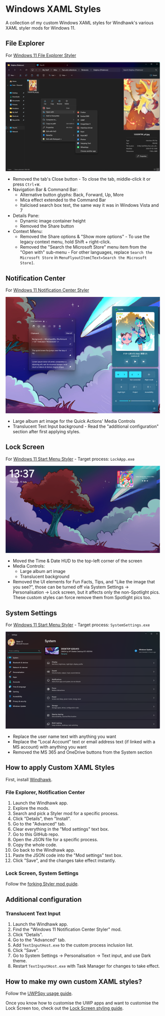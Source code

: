 # Windows XAML Styles
A collection of my custom Windows XAML styles for Windhawk's various XAML styler mods for Windows 11.

## File Explorer

For [Windows 11 File Explorer Styler](https://windhawk.net/mods/windows-11-file-explorer-styler)

![](https://github.com/AromaKitsune/Windows-XAML-Styles/blob/main/screenshots/FileExplorer.png)

* Removed the tab's Close button - To close the tab, middle-click it or press `Ctrl`+`W`.
* Navigation Bar & Command Bar:
  * Alternative button glyphs: Back, Forward, Up, More
  * Mica effect extended to the Command Bar
  * Italicised search box text, the same way it was in Windows Vista and 7
* Details Pane:
  * Dynamic image container height
  * Removed the Share button
* Context Menu:
  * Removed the Share options & "Show more options" - To use the legacy context menu, hold Shift + right-click.
  * Removed the "Search the Microsoft Store" menu item from the "Open with" sub-menu -
    For other languages, replace `Search the Microsoft Store` in `MenuFlyoutItem[Text=Search the Microsoft Store]`.

## Notification Center

For [Windows 11 Notification Center Styler](https://windhawk.net/mods/windows-11-notification-center-styler)

![](https://github.com/AromaKitsune/Windows-XAML-Styles/blob/main/screenshots/MediaControls.png)

* Large album art image for the Quick Actions' Media Controls
* Translucent Text Input background - Read the "additional configuration" section after first applying styles.

## Lock Screen

For [Windows 11 Start Menu Styler](https://windhawk.net/mods/windows-11-start-menu-styler) - Target process: `LockApp.exe`

![](https://github.com/AromaKitsune/Windows-XAML-Styles/blob/main/screenshots/LockScreen.png)

* Moved the Time & Date HUD to the top-left corner of the screen
* Media Controls:
  * Large album art image
  * Translucent background
* Removed the UI elements for Fun Facts, Tips, and "Like the image that you see?",
those can be turned off via System Settings → Personalisation → Lock screen, but it affects only the non-Spotlight pics.
These custom styles can force remove them from Spotlight pics too.

## System Settings

For [Windows 11 Start Menu Styler](https://windhawk.net/mods/windows-11-start-menu-styler) - Target process: `SystemSettings.exe`

![](https://github.com/AromaKitsune/Windows-XAML-Styles/blob/main/screenshots/SystemSettings.png)

* Replace the user name text with anything you want
* Replace the "Local Account" text or email address text (if linked with a MS account) with anything you want
* Removed the MS 365 and OneDrive buttons from the System section

## How to apply Custom XAML Styles

First, install [Windhawk](https://windhawk.net/).

### File Explorer, Notification Center

1. Launch the Windhawk app.
2. Explore the mods.
3. Search and pick a Styler mod for a specific process.
4. Click "Details", then "Install".
5. Go to the "Advanced" tab.
6. Clear everything in the "Mod settings" text box.
7. Go to this GitHub repo.
8. Open the JSON file for a specific process.
9. Copy the whole code.
10. Go back to the Windhawk app.
11. Paste the JSON code into the "Mod settings" text box.
12. Click "Save", and the changes take effect instantly.

### Lock Screen, System Settings

Follow the [forking Styler mod guide](https://github.com/AromaKitsune/Windows-XAML-Styles/blob/main/guides/Forking-Styler-Mod-for-Other-UWP-Apps.md).


## Additional configuration

### Translucent Text Input

1. Launch the Windhawk app.
2. Find the "Windows 11 Notification Center Styler" mod.
3. Click "Details".
4. Go to the "Advanced" tab.
5. Add `TextInputHost.exe` to the custom process inclusion list.
6. Click "Save".
7. Go to System Settings → Personalisation → Text input, and use Dark theme.
8. Restart `TextInputHost.exe` with Task Manager for changes to take effect.


## How to make my own custom XAML styles?

Follow the [UWPSpy usage guide](https://github.com/bbmaster123/FWFU/blob/main/uwpspy.md).

Once you know how to customise the UWP apps and want to customise the Lock Screen too, check out the
[Lock Screen styling guide](https://github.com/AromaKitsune/Windows-XAML-Styles/blob/main/guides/Lock-Screen-Styling-Guide.md).
